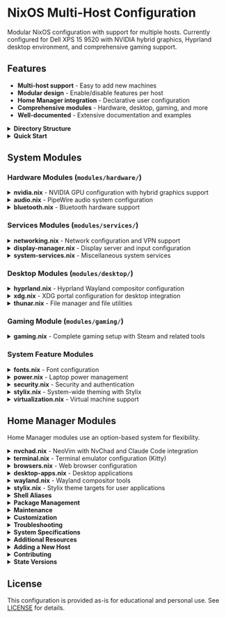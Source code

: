 # NixOS Multi-Host Configuration

Modular NixOS configuration with support for multiple hosts. Currently configured for Dell XPS 15 9520 with NVIDIA hybrid graphics, Hyprland desktop environment, and comprehensive gaming support.

## Features

- **Multi-host support** - Easy to add new machines
- **Modular design** - Enable/disable features per host
- **Home Manager integration** - Declarative user configuration
- **Comprehensive modules** - Hardware, desktop, gaming, and more
- **Well-documented** - Extensive documentation and examples

<details id="directory-structure">
<summary><strong>Directory Structure</strong></summary>

```
/home/nix/nixos/
├── configuration.nix          # Main system configuration
├── flake.nix                  # Flake inputs and outputs
├── hardware-configuration.nix # Auto-generated hardware config
├── home.nix                   # Home Manager entry point
├── starship.toml             # Starship prompt configuration
├── modules/                   # System-level modules
│   ├── hardware/             # Hardware configuration modules
│   ├── services/             # System services modules
│   ├── desktop/              # Desktop environment modules
│   ├── gaming/               # Gaming-related modules
│   └── *.nix                 # Individual feature modules
└── homemanager/              # User-level modules
    └── *.nix                 # Home Manager feature modules
```

</details>

<details id="quick-start">
<summary><strong>Quick Start</strong></summary>

### First Time Setup

1. **Clone this repository:**
   ```bash
   git clone https://github.com/YOUR-USERNAME/nixos-config ~/.config/nixos
   cd ~/.config/nixos
   ```

2. **Create your host configuration:**
   ```bash
   # Copy the template
   cp -r hosts/template hosts/$(hostname)

   # Generate hardware config
   nixos-generate-config --show-hardware-config > hosts/$(hostname)/hardware-configuration.nix

   # Edit configuration (update HOSTNAME and USERNAME)
   nvim hosts/$(hostname)/configuration.nix
   ```

3. **Add your host to flake.nix:**
   ```bash
   nvim flake.nix
   # See hosts/template/README.md for detailed instructions
   ```

4. **Build and activate:**
   ```bash
   sudo nixos-rebuild switch --flake ~/.config/nixos#$(hostname)
   ```

### Daily Usage

```bash
updoot       # Rebuild system
nixconf      # Edit host configuration
homeconf     # Edit home-manager config
flakeconf    # Edit flake.nix
flakedoot    # Update flake inputs
```

</details>

## System Modules

### Hardware Modules (`modules/hardware/`)

<details id="nvidia">
<summary><strong>nvidia.nix</strong> - NVIDIA GPU configuration with hybrid graphics support</summary>

**Features:**
- NVIDIA proprietary drivers (stable)
- PRIME offload mode for battery saving
- Intel integrated GPU (primary)
- Gaming specialisation with PRIME sync

**Usage:**
```bash
# Normal mode (offload, battery efficient)
nvidia-offload <application>

# Gaming mode (sync, high performance)
sudo nixos-rebuild switch --specialisation gaming-time
```

**Configuration:**
- Integrated GPU: Intel (PCI:0:02:0)
- Dedicated GPU: NVIDIA (PCI:1:0:0)
- Force full composition pipeline enabled
- Power management enabled

</details>

<details id="audio">
<summary><strong>audio.nix</strong> - PipeWire audio system configuration</summary>

**Features:**
- PipeWire with WirePlumber
- ALSA support (including 32-bit)
- PulseAudio compatibility layer
- Real-time kit (rtkit) enabled

</details>

<details id="bluetooth">
<summary><strong>bluetooth.nix</strong> - Bluetooth hardware support</summary>

**Features:**
- Bluetooth hardware enabled
- Blueman GUI manager

</details>

### Services Modules (`modules/services/`)

<details id="networking">
<summary><strong>networking.nix</strong> - Network configuration and VPN support</summary>

**Features:**
- NetworkManager with multiple VPN plugins:
  - FortiSSL VPN
  - Iodine
  - L2TP
  - OpenConnect
  - OpenVPN
  - SSTP
  - VPNC
- Tailscale VPN
- WireGuard Netmanager
- Firewall enabled

</details>

<details id="display-manager">
<summary><strong>display-manager.nix</strong> - Display server and input configuration</summary>

**Features:**
- GDM (GNOME Display Manager) with Wayland
- Libinput touchpad configuration:
  - Two-finger scrolling
  - Natural scrolling enabled
  - Click-finger method
  - Typing detection disabled
- GNOME services (keyring, sushi, gvfs, tumbler)

</details>

<details id="system-services">
<summary><strong>system-services.nix</strong> - Miscellaneous system services</summary>

**Features:**
- Hypridle (idle daemon)
- Firmware support
- ACPI light controls
- Xbox One controller support

</details>

### Desktop Modules (`modules/desktop/`)

<details id="hyprland">
<summary><strong>hyprland.nix</strong> - Hyprland Wayland compositor configuration</summary>

**Features:**
- Hyprland with XWayland support
- Hyprlock screen locker
- PAM authentication integration
- Hyprland ecosystem tools:
  - hyprpicker (color picker)
  - hyprpaper (wallpaper)
  - hyprcursor (cursor theme)
  - hyprshot (screenshot)
- Wayland utilities:
  - waybar (status bar)
  - wofi (launcher)
  - swww (wallpaper daemon)
  - grim (screenshot)
  - dunst (notifications)
  - wlogout (logout menu)

</details>

<details id="xdg">
<summary><strong>xdg.nix</strong> - XDG portal configuration for desktop integration</summary>

**Features:**
- XDG Desktop Portal (Hyprland)
- GTK portal fallback
- Proper file picker and screen sharing support

</details>

<details id="thunar">
<summary><strong>thunar.nix</strong> - File manager and file utilities</summary>

**Features:**
- Thunar file manager with plugins:
  - Archive plugin
  - Volume manager
- File-roller (archive manager)
- File management utilities (dysk, fzf, gvfs, udiskie)

</details>

### Gaming Module (`modules/gaming/`)

<details id="gaming">
<summary><strong>gaming.nix</strong> - Complete gaming setup with Steam and related tools</summary>

**Features:**
- Steam with:
  - Remote Play
  - Dedicated server support
  - Local network game transfers
  - Gamescope session
- Gamemode (performance optimization)
- Steam hardware support
- Additional packages:
  - MangoHud (performance overlay)
  - Lutris (game launcher)
  - ProtonUp (Proton manager)
  - Unigine Heaven (benchmark)

**Environment Variables:**
- `STEAM_EXTRA_COMPAT_TOOLS_PATHS` - Custom Proton tools location

</details>

### System Feature Modules

<details id="fonts">
<summary><strong>fonts.nix</strong> - Font configuration</summary>

**Installed Fonts:**
- Font Awesome
- Fira Code Nerd Font

</details>

<details id="power">
<summary><strong>power.nix</strong> - Laptop power management</summary>

**Features:**
- System power management enabled
- auto-cpufreq (CPU frequency scaling)

</details>

<details id="security">
<summary><strong>security.nix</strong> - Security and authentication</summary>

**Note:** Fingerprint authentication is commented out but available.

**To Enable Fingerprint:**
Uncomment lines in `modules/security.nix` and ensure you have the correct driver.

</details>

<details id="stylix">
<summary><strong>stylix.nix</strong> - System-wide theming with Stylix</summary>

**Features:**
- Tokyo Night Storm theme
- Automatic theme application
- Home Manager integration

**Theme:** `tokyo-night-storm.yaml` from base16-schemes

</details>

<details id="virtualization">
<summary><strong>virtualization.nix</strong> - Virtual machine support</summary>

**Features:**
- libvirtd (KVM/QEMU)
- virt-manager GUI
- quickemu (quick VM setup)

</details>

## Home Manager Modules

Home Manager modules use an option-based system for flexibility.

<details id="nvchad">
<summary><strong>nvchad.nix</strong> - NeoVim with NvChad and Claude Code integration</summary>

**Enable:**
```nix
modules.nvchad.enable = true;
```

**Features:**
- NvChad configuration framework
- Claude Code plugin
- Language servers:
  - Bash (bash-language-server)
  - Docker (docker-compose, dockerfile)
  - Emmet
  - Nix (nixd)
  - Python (python-lsp-server, flake8)

**Keybindings:**
- `<leader>cc` - Toggle Claude Code
- `<C-,>` - Toggle from terminal
- `<leader>cC` - Continue conversation
- `<leader>cV` - Verbose mode

</details>

<details id="terminal">
<summary><strong>terminal.nix</strong> - Terminal emulator configuration (Kitty)</summary>

**Enable:**
```nix
modules.terminal.enable = true;
```

**Options:**
```nix
modules.terminal = {
  enable = true;
  theme = "tokyo-night-storm";  # Color theme
  opacity = 0.8;                 # Background opacity (0.0-1.0)
};
```

</details>

<details id="browsers">
<summary><strong>browsers.nix</strong> - Web browser configuration</summary>

**Enable:**
```nix
modules.browsers.enable = true;
```

**Options:**
```nix
modules.browsers = {
  enable = true;
  enableBrave = true;       # Brave browser
  enableQutebrowser = true; # Qutebrowser
};
```

**Qutebrowser Features:**
- Ad blocking with multiple filter lists
- Privacy-focused settings
- Private browsing enabled
- Dark mode enabled
- Custom search engines (DDG, GitHub, YouTube, etc.)

**Search Shortcuts:**
- `map <query>` - Google Maps
- `yt <query>` - YouTube
- `git <query>` - GitHub
- `wiki <query>` - Wikipedia
- `reddit <query>` - Reddit
- And many more...

</details>

<details id="desktop-apps">
<summary><strong>desktop-apps.nix</strong> - Desktop applications</summary>

**Enable:**
```nix
modules.desktop-apps.enable = true;
```

**Options:**
```nix
modules.desktop-apps = {
  enable = true;
  theme = "tokyo-night-storm";  # App theme
};
```

**Includes:**
- Vesktop (Discord client)

</details>

<details id="wayland">
<summary><strong>wayland.nix</strong> - Wayland compositor tools</summary>

**Enable:**
```nix
modules.wayland.enable = true;
```

**Includes:**
- Waybar (status bar)
- Wofi (application launcher)

</details>

<details id="stylix-hm">
<summary><strong>stylix.nix</strong> - Stylix theme targets for user applications</summary>

**Enable:**
```nix
modules.stylix-config.enable = true;
```

**Themed Applications:**
- Kitty (terminal)
- Neovim
- XFCE/Thunar
- Vesktop
- Hyprland
- Hyprlock
- Waybar
- Wofi
- Qutebrowser
- GTK applications

</details>

<details id="shell-aliases">
<summary><strong>Shell Aliases</strong></summary>

Configured in `configuration.nix`:

| Alias | Command | Description |
|-------|---------|-------------|
| `updoot` | `sudo nixos-rebuild switch --flake /etc/nixos` | Rebuild system |
| `nixconf` | `sudo nvim /etc/nixos/configuration.nix` | Edit main config |
| `homeconf` | `sudo nvim /etc/nixos/home.nix` | Edit home config |
| `flakeconf` | `sudo nvim /etc/nixos/flake.nix` | Edit flake config |
| `win10` | `quickemu --vm windows-10.conf` | Start Windows 10 VM |
| `rebar` | `pkill waybar && hyprctl dispatch exec waybar` | Restart Waybar |
| `tdown` | `sudo tailscale down` | Stop Tailscale |
| `tup` | `sudo tailscale up` | Start Tailscale |
| `mixer` | `pulsemixer` | Audio mixer |
| `vi` | `nvim` | NeoVim |

</details>

<details id="package-management">
<summary><strong>Package Management</strong></summary>

### System Packages
Installed via `environment.systemPackages` in `configuration.nix`.

**Categories:**
- Core tools (vim, git, htop, btop)
- Editors (vscodium)
- Browsers (brave, librewolf, mullvad-browser, qutebrowser, zen-browser)
- System utilities (polkit, wl-clipboard, brightnessctl)
- Security (bitwarden, proton-pass)
- Development (ripgrep, xclip, claude-code)

### User Packages
Managed through Home Manager modules or `home.packages` in `home.nix`.

</details>

<details id="maintenance">
<summary><strong>Maintenance</strong></summary>

### Garbage Collection
Automatic weekly cleanup configured in `configuration.nix`:
```nix
nix.gc = {
  automatic = true;
  dates = "weekly";
  options = "--delete-older-than 7d";
};
```

**Manual Cleanup:**
```bash
sudo nix-collect-garbage -d
nix-collect-garbage -d  # User profile
```

### Updating System
```bash
# Update flake inputs
sudo nix flake update /etc/nixos

# Rebuild with updates
updoot
```

</details>

<details id="customization">
<summary><strong>Customization</strong></summary>

### Adding a New Module

1. **Create module file** in appropriate directory:
```nix
# modules/myfeature.nix
{ config, pkgs, ... }:

{
  # Your configuration here
  programs.myapp.enable = true;
}
```

2. **Import in configuration.nix:**
```nix
imports = [
  # ... other imports ...
  ./modules/myfeature.nix
];
```

### Adding a Home Manager Module

1. **Create module with options:**
```nix
# homemanager/myapp.nix
{ config, pkgs, lib, ... }:

with lib;

let
  cfg = config.modules.myapp;
in
{
  options.modules.myapp = {
    enable = mkEnableOption "My application";
  };

  config = mkIf cfg.enable {
    programs.myapp.enable = true;
  };
}
```

2. **Import in home.nix:**
```nix
imports = [
  # ... other imports ...
  ./homemanager/myapp.nix
];

modules.myapp.enable = true;
```

### Disabling Features

To disable a module, simply comment out or remove its import line.

**Example - Disable Gaming:**
```nix
# configuration.nix
imports = [
  # ...
  # ./modules/gaming/gaming.nix  # Commented out
];
```

**Example - Disable Home Manager Module:**
```nix
# home.nix
modules = {
  nvchad.enable = false;  # Disabled
  terminal.enable = true;
  # ...
};
```

</details>

<details id="troubleshooting">
<summary><strong>Troubleshooting</strong></summary>

### Build Failures
```bash
# Check for syntax errors
nix flake check /etc/nixos

# Show detailed error messages
sudo nixos-rebuild switch --flake /etc/nixos --show-trace
```

### NVIDIA Issues
```bash
# Check if NVIDIA driver is loaded
nvidia-smi

# Use NVIDIA for specific app
nvidia-offload <application>

# Switch to gaming mode
sudo nixos-rebuild switch --specialisation gaming-time

# Switch back to normal
sudo nixos-rebuild switch
```

### Hyprland Issues
```bash
# Restart Hyprland
hyprctl reload

# Check Hyprland version
hyprctl version

# View logs
journalctl --user -u hyprland
```

### Audio Issues
```bash
# Restart PipeWire
systemctl --user restart pipewire pipewire-pulse wireplumber

# Check audio status
pactl info
```

</details>

<details id="system-specs">
<summary><strong>System Specifications</strong></summary>

- **Model:** Dell XPS 15 9520
- **CPU:** Intel (with integrated graphics)
- **GPU:** NVIDIA (hybrid graphics)
- **Display:** GDM + Hyprland (Wayland)
- **Shell:** Bash with Starship prompt
- **Theme:** Tokyo Night Storm

</details>

<details id="resources">
<summary><strong>Additional Resources</strong></summary>

- [NixOS Manual](https://nixos.org/manual/nixos/stable/)
- [Home Manager Manual](https://nix-community.github.io/home-manager/)
- [Hyprland Wiki](https://wiki.hyprland.org/)
- [Stylix Documentation](https://github.com/danth/stylix)

</details>

<details id="new-host">
<summary><strong>Adding a New Host</strong></summary>

See the detailed guide in [hosts/template/README.md](hosts/template/README.md) for step-by-step instructions on adding a new host to this configuration.

</details>

<details id="contributing">
<summary><strong>Contributing</strong></summary>

Feel free to fork this repository and adapt it to your needs! If you make improvements to the shared modules, consider contributing back via pull requests.

</details>

<details id="state-versions">
<summary><strong>State Versions</strong></summary>

- **System:** 25.11 (`configuration.nix`)
- **Home Manager:** 24.11 (`home.nix`)

**Note:** Do not change these versions unless you understand the implications. See NixOS documentation for details.

</details>

## License

This configuration is provided as-is for educational and personal use. See [LICENSE](LICENSE) for details.
